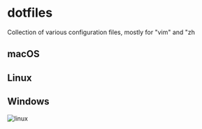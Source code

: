 # dotfiles

Collection of various configuration files, mostly for "vim" and "zh

## macOS

## Linux

## Windows

![linux](https://raw.githubusercontent.com/berkiyo/dotfiles/master/screenshots/windows.png)

